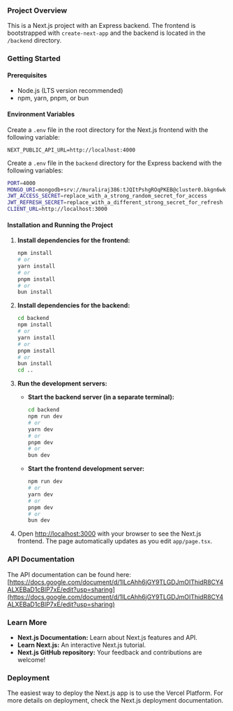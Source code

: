### Project Overview

This is a Next.js project with an Express backend. The frontend is bootstrapped with `create-next-app` and the backend is located in the `/backend` directory.

### Getting Started

#### Prerequisites

  * Node.js (LTS version recommended)
  * npm, yarn, pnpm, or bun

#### Environment Variables

Create a `.env` file in the root directory for the Next.js frontend with the following variable:

`NEXT_PUBLIC_API_URL=http://localhost:4000`

Create a `.env` file in the `backend` directory for the Express backend with the following variables:

```bash
PORT=4000
MONGO_URI=mongodb+srv://muraliraj386:tJQItPshgROqPKEB@cluster0.bkgn6wk.mongodb.net/
JWT_ACCESS_SECRET=replace_with_a_strong_random_secret_for_access
JWT_REFRESH_SECRET=replace_with_a_different_strong_secret_for_refresh
CLIENT_URL=http://localhost:3000
```

#### Installation and Running the Project

1.  **Install dependencies for the frontend:**

    ```bash
    npm install
    # or
    yarn install
    # or
    pnpm install
    # or
    bun install
    ```

2.  **Install dependencies for the backend:**

    ```bash
    cd backend
    npm install
    # or
    yarn install
    # or
    pnpm install
    # or
    bun install
    cd ..
    ```

3.  **Run the development servers:**

      * **Start the backend server (in a separate terminal):**

        ```bash
        cd backend
        npm run dev
        # or
        yarn dev
        # or
        pnpm dev
        # or
        bun dev
        ```

      * **Start the frontend development server:**

        ```bash
        npm run dev
        # or
        yarn dev
        # or
        pnpm dev
        # or
        bun dev
        ```

4.  Open [http://localhost:3000](https://www.google.com/search?q=http://localhost:3000) with your browser to see the Next.js frontend. The page automatically updates as you edit `app/page.tsx`.

### API Documentation

The API documentation can be found here: [https://docs.google.com/document/d/1lLcAhh6jGY9TLGDJmOIThidR8CY4ALXEBaD1cBlP7xE/edit?usp=sharing](https://docs.google.com/document/d/1lLcAhh6jGY9TLGDJmOIThidR8CY4ALXEBaD1cBlP7xE/edit?usp=sharing)

### Learn More

  * **Next.js Documentation:** Learn about Next.js features and API.
  * **Learn Next.js:** An interactive Next.js tutorial.
  * **Next.js GitHub repository:** Your feedback and contributions are welcome\!

### Deployment

The easiest way to deploy the Next.js app is to use the Vercel Platform. For more details on deployment, check the Next.js deployment documentation.